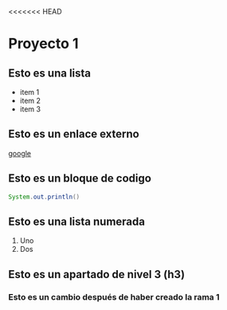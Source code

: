 <<<<<<< HEAD
# Proyecto 1
## Esto es una lista
* item 1
* item 2
* item 3
## Esto es un enlace externo
[google](http://www.google.es)

## Esto es un bloque de codigo
```java
System.out.println()
```

## Esto es una lista numerada
1. Uno
2. Dos

## Esto es un apartado de nivel 3 (h3)
### Esto es un cambio después de haber creado la rama 1
